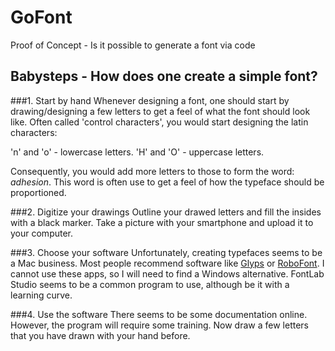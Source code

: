 # GoFont
Proof of Concept - Is it possible to generate a font via code

## Babysteps - How does one create a simple font?
###1. Start by hand
Whenever designing a font, one should start by drawing/designing a few letters to get a feel of what the font should look like.
Often called 'control characters', you would start designing the latin characters:

'n' and 'o' - lowercase letters.
'H' and 'O' - uppercase letters.

Consequently, you would add more letters to those to form the word: _adhesion_. This word is often use to get a feel of how the typeface should be proportioned.

###2. Digitize your drawings
Outline your drawed letters and fill the insides with a black marker. Take a picture with your smartphone and upload it to your computer.

###3. Choose your software
Unfortunately, creating typefaces seems to be a Mac business. Most people recommend software like [Glyps](www.glyphsapp.com) or [RoboFont](http://doc.robofont.com/). I cannot use these apps, so I will need to find a Windows alternative. FontLab Studio seems to be a common program to use, although be it with a learning curve.

###4. Use the software
There seems to be some documentation online. However, the program will require some training. Now draw a few letters that you have drawn with your hand before.
